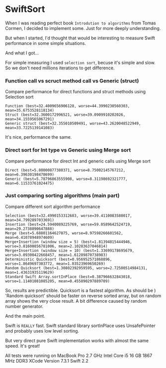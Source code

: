# SwiftSort

When I was reading perfect book `Introdution to algorithms` from Tomas Cormen, I decided to implement some. Just for more deeply understanding.

But when I started, I'd thought that would be interesting to measure Swift performance in some simple situations.

And what I got...

For simple measuring I used `selection sort`, becuse it's simple and slow. So we don't need millions iterations to get difference.

### Function call vs scruct method call vs Generic (struct<Int>) 

Compare performance for direct functions and struct methods using Selection sort
```
Function (best=32.4009656906128, worse=44.3990230560303, mean=35.6753528118134)
Struct (best=32.3600172996521, worse=39.0909910202026, mean=34.1559565067291)
Generic struct (best=32.355010509491, worse=43.2620048522949, mean=33.7225139141083)
```

It's nice, performance the same.

### Direct sort for Int type vs Generic<Int> using Merge sort

Compare performance for direct Int and generic <Int> calls using Merge sort
```
Direct (best=5.80000877380371, worse=8.75002145767212, mean=6.39630198478699)
Generic (best=5.78796863555908, worse=8.31198692321777, mean=6.11533761024475)
```

### Just comparing sorting algorithms (main part)

Compare different sort algorithm performance
```
Selection (best=32.4990153312683, worse=39.4110083580017, mean=34.7992897033691)
Insertion (best=24.5940089225769, worse=59.0589642524719, mean=29.2738890647888)
Merge (best=5.68801164627075, worse=8.97598266601562, mean=6.41078948974609)
Merge+Insertion (window size = 5) (best=1.81394815444946, worse=3.81600856781006, mean=2.10283637046814)
Merge+Insertion (window size = 10) (best=1.33699178695679, worse=3.09300422668457, mean=1.61289870738983)
Deterministic Quicksort (best=0.956952571868896, worse=1.8649697303772, mean=1.03523969650269)
Random Quicksort (best=1.30802392959595, worse=2.72500514984131, mean=1.43631935119629)
Standard Swift Array.sortInPlace (best=0.387966632843018, worse=1.11401081085205, mean=0.455890297889709)
```

So, results are predictible. Quicksort is a fastest algorithm. As should be )
'Random quicksort' should be faster on reverse sorted array, but on random array shows the very close result. 
A bit difference caused by random number generator.

And the main point.

Swift is `REALLY` fast. Swift standard library sortInPlace uses UnsafePointer and probably uses low level sorting.

But very direct pure Swift implementation works with almost the same speed. It's great!

All tests were running on MacBook Pro 2.7 GHz Intel Core i5 16 GB 1867 MHz DDR3
XCode Version 7.3.1
Swift 2.2


